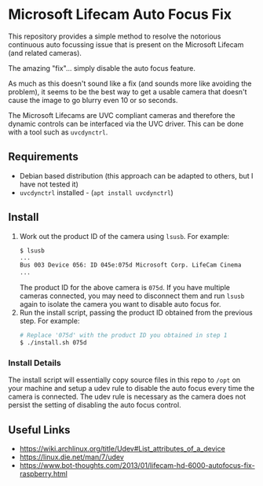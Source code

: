 # Microsoft Lifecam Auto Focus Fix

This repository provides a simple method to resolve the notorious continuous auto focussing issue that is present on the Microsoft Lifecam (and related cameras).

The amazing "fix"... simply disable the auto focus feature. 

As much as this doesn't sound like a fix (and sounds more like avoiding the problem), it seems to be the best way to get a usable camera that doesn't cause the image to go blurry even 10 or so seconds.

The Microsoft Lifecams are UVC compliant cameras and therefore the dynamic controls can be interfaced via the UVC driver. This can be done with a tool such as `uvcdynctrl`.

## Requirements

- Debian based distribution (this approach can be adapted to others, but I have not tested it)
- `uvcdynctrl` installed - (`apt install uvcdynctrl`)

## Install

1. Work out the product ID of the camera using `lsusb`. For example:
    ```bash
    $ lsusb                
    ...
    Bus 003 Device 056: ID 045e:075d Microsoft Corp. LifeCam Cinema
    ...
    ```
    The product ID for the above camera is `075d`. If you have multiple cameras connected, you may need to disconnect them and run `lsusb` again to isolate the camera you want to disable auto focus for.
2. Run the install script, passing the product ID obtained from the previous step. For example:
    ```bash
    # Replace '075d' with the product ID you obtained in step 1
    $ ./install.sh 075d
    ```

### Install Details

The install script will essentially copy source files in this repo to `/opt` on your machine and setup a udev rule to disable the auto focus every time the camera is connected. The udev rule is necessary as the camera does not persist the setting of disabling the auto focus control.

## Useful Links

- https://wiki.archlinux.org/title/Udev#List_attributes_of_a_device
- https://linux.die.net/man/7/udev
- https://www.bot-thoughts.com/2013/01/lifecam-hd-6000-autofocus-fix-raspberry.html
